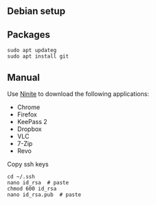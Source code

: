 ## Debian setup

## Packages

```
sudo apt updateg
sudo apt install git
```

## Manual

Use [Ninite](ninite.com) to download the following applications:

- Chrome
- Firefox
- KeePass 2
- Dropbox
- VLC
- 7-Zip
- Revo  

Copy ssh keys

```
cd ~/.ssh
nano id_rsa  # paste
chmod 600 id_rsa
nano id_rsa.pub  # paste
```
